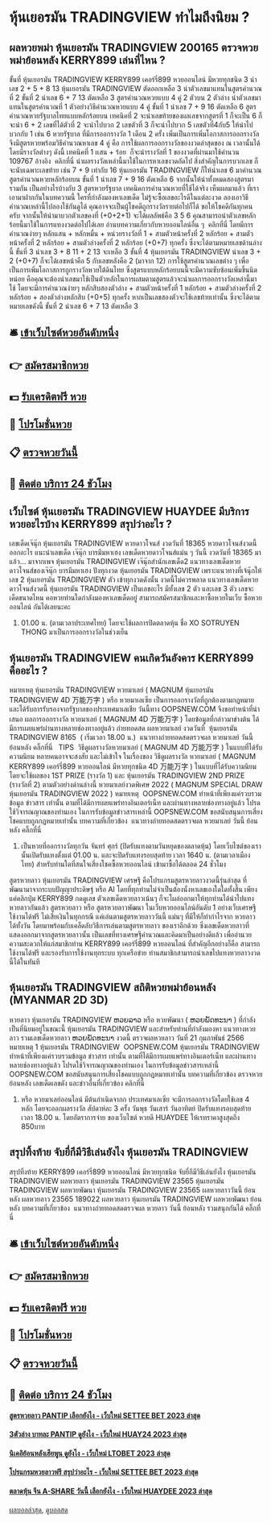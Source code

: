 # หุ้นเยอรมัน TRADINGVIEW ทำไมถึงนิยม ?
## ผลหวยพม่า หุ้นเยอรมัน TRADINGVIEW 200165 ตรวจหวยพม่าย้อนหลัง KERRY899 เล่นที่ไหน ?
ขั้นที่ หุ้นเยอรมัน TRADINGVIEW KERRY899 เคอร์รี่899 หวยออนไลน์ มีหวยทุกชนิด 3 นำเลข 2 + 5 + 8 13 หุ้นเยอรมัน TRADINGVIEW ตัดออกเหลือ 3
นำตัวเลขมาแทนในสูตรคำนวณที่ 2
ขั้นที่ 2 นำเลข 6 + 7 13 ตัดเหลือ 3
สูตรคำนวณหวยแบบ 4 คู่ 2 ตัวบน 2 ตัวล่าง
นำตัวเลขมาแทนในสูตรคำนวณที่ 1
ตัวอย่างวิธีคำนวณหวยแบบ 4 คู่
ขั้นที่ 1 นำเลข 7 + 9 16 ตัดเหลือ 6
สูตรคำนวณหวยรัฐบาลไทยแบบหลักร้อยบน
เทคนิคที่ 2 จะนำเลขท้ายของผลเลขจากสูตรที่ 1 ก็จะเป็น 6 ก็จะนำ 6 + 2 เลขที่ได้ตัวที่ 2 จะนำไปบวก 2 เลขตัวที่ 3 ก็จะนำไปบวก 5 เลขตัวที่4กับ5 ให้นำไปบวกกับ 1 เช่น 6
หวยรัฐบาล ที่มีการออกรางวัล 1 เดือน 2 ครั้ง เพิ่มเป็นการเพิ่มโอกาสการออกรางวัล จึงมีสูตรหวยพร้อมวิธีคำนวณหาเลข 4 คู่ คือ การใช้ผลการออกรางวัลของงวดล่าสุดของ ณ เวลานั้นได้ โดยมีรางวัลต่างๆ ดังนี้
เทคนิคที่ 1 เเสน + ร้อย  ก็จะนำรางวัลที่ 1 ของงวดที่ผ่านมาใช้คำนวน 109767
อ้างอิง  คลิกที่นี่
นำผลรางวัลเหล่านี้มาใช้ในการหาเลขงวดถัดไป สิ่งสำคัญในการบวกเลข ก็จะนับเฉพาะเลขท้าย เช่น 7 + 9 เท่ากับ 16 หุ้นเยอรมัน TRADINGVIEW ก็ให้นำเลข 6 มาคำนวณ
สูตรคำนวณหวยหลักร้อยบน
ขั้นที่ 1 นำเลข 7 + 9 16 ตัดเหลือ 6
จากนั้นให้นำทั้งหมดสองสูตรมารวมกัน
เป็นอย่างไรบ้างกับ 3 สูตรหวยรัฐบาล เทคนิคการคำนวณหวยที่ใช้ได้จริง เห็นผลมาแล้ว ที่เราเอามาฝากกันในบทความนี้ ใครที่กำลังมองหาเลขเด็ด ไม่รู้จะซื้อเลขอะไรดีในแต่ละงวด ลองเอาวิธีคำนวณเหล่านี้ไปลองใช้กันดูได้ คุณอาจจะเป็นผู้โชคดีถูกรางวัลรายต่อไปก็ได้ ขอให้โชคดีกันทุกคนครับ
จากนั้นให้นำมาบวกตัวเลขคงที่ (+0+2+1) จะได้ผลลัพธ์คือ 3 5 6 คุณสามารถนำตัวเลขหลักร้อยนี้มาใช้ในการแทงงวดต่อไปได้เลย
อ่านบทความเกี่ยวกับหวยออนไลน์อื่น ๆ  คลิกที่นี่
โดยมีการคำนวณง่ายๆ หลักแสน + หลักหมื่น + หน่วยรางวัลที่ 1 + สามตัวหน้าครั้งที่ 2 หลักร้อย + สามตัวหน้าครั้งที่ 2 หลักร้อย + สามตัวล่างครั้งที่ 2 หลักร้อย (+0+7) ทุกครั้ง ซึ่งจะได้ตามหมายเลขด้านล่างนี้
ขั้นที่ 3 นำเลข 3 + 8 11 + 2 13 จะเหลือ 3
ขั้นที่ 4 หุ้นเยอรมัน TRADINGVIEW นำเลข 3 + 2 (+0+7) ก็จะได้เลขหน้าคือ 5 กับเลขหลังคือ 2 (มาจาก 12)
การใช้สูตรคำนวณเลขต่าง ๆ เพื่อเป็นการเพิ่มโอกาสการถูกรางวัลหวยใต้ดินไทย ซึ่งสูตรแบบหลักร้อยบนนี้จะมีความซับซ้อนเพิ่มขึ้นนิดหน่อย คือคุณจะต้องนำเลขมาใช้เป็นตัวหลักในการผสมตามสูตรแล้วจะนำผลการออกรางวัลเหล่านี้มาใช้
โดยจะมีการคำนวณง่ายๆ หลักสิบสองตัวล่าง + สามตัวหน้าครั้งที่ 1 หลักร้อย + สามตัวล่างครั้งที่ 2 หลักร้อย + สองตัวล่างหลักสิบ (+0+5) ทุกครั้ง หากเป็นเลขสองตัวจะใช้เลขท้ายเท่านั้น ซึ่งจะได้ตามหมายเลขดังนี้
ขั้นที่ 2 นำเลข 6 + 7 13 ตัดเหลือ 3

## 🛎 [เข้าเว็บไซต์หวยอันดับหนึ่ง](https://bit.ly/3BG5bNw)
## 👉 [สมัครสมาชิกหวย](https://bit.ly/3BG5bNw)
## 💵 [รับเครดิตฟรี หวย](https://bit.ly/3C3mvgS)
## 👑 [โปรโมชั่นหวย](https://bit.ly/3C3mvgS)
## 📋 [ตรวจหวยวันนี้](https://bit.ly/3C3mvgS)
## 📱 [ติดต่อ บริการ 24 ชัวโมง](https://bit.ly/3C3mvgS)

## เว็บไซต์ หุ้นเยอรมัน TRADINGVIEW HUAYDEE มีบริการหวยอะไรบ้าง KERRY899 สรุปว่าอะไร ?
เลขเด็ดเจ๊นุ๊ก หุ้นเยอรมัน TRADINGVIEW หวยดาวโจนส์ งวดวันที่ 18365
หวยดาวโจนส์งวดนี้ออกอะไร แนะนำเลขเด็ด เจ๊นุ๊ก บารมีมหาเฮง เลขเด็ดหวยดาวโจนส์แม่น ๆ วันนี้ งวดวันที่ 18365 มาแล้ว… มาจากเพจ หุ้นเยอรมัน TRADINGVIEW เจ๊นุ๊กสำนักเลขเด็ด2 แนวทางเลขเด็ดหวยดาวโจนส์ของเจ๊นุ๊ก บารมีมหาเฮง ปังทุกงวด หุ้นเยอรมัน TRADINGVIEW เพราะแนวทางที่เจ้นุ๊กให้ เลข 2 หุ้นเยอรมัน TRADINGVIEW ตัว เข้าทุกงวดดังนั้น งวดนี้ไม่ควรพลาด แนวทางเลขเด็ดหวยดาวโจนส์งวดนี้ หุ้นเยอรมัน TRADINGVIEW เป็นเลขอะไร มีทั้งเลข 2 ตัว และเลข 3 ตัว เลขจะเด็ดขนาดไหน คอหวยท่านใดกำลังมองหาเลขเด็ดอยู่ สามารถสมัครสมาชิกและหาซื้อหวยในเว็บ ซื้อหวยออนไลน์ กันได้เลยนะคะ
1. 01.00 น. (ตามเวลาประเทศไทย) โดยจะใช้ผลการปิดตลาดหุ้น ชื่อ XO SOTRUYEN THONG มาเป็นการออกรางวัลในช่วงเย็น

## หุ้นเยอรมัน TRADINGVIEW คนเกิดวันอังคาร KERRY899 คืออะไร ?
หมายเหตุ หุ้นเยอรมัน TRADINGVIEW หวยมาเลย์ ( MAGNUM หุ้นเยอรมัน TRADINGVIEW 4D 万能万字 ) หรือ หวยมาเลเซีย เป็นการออกรางวัลที่ถูกต้องตามกฎหมาย และได้รับการรับรองจากรัฐบาลของประเทศมาเลเชีย
วันนี้ทาง OOPSNEW.COM จึงขอทำหน้าที่นำเสนอ ผลการออกรางวัล หวยมาเลย์ ( MAGNUM 4D 万能万字 ) โดยข้อมูลที่กล่าวมาข่างต้น ได้มีการเผยแพร่ผ่านทางหลายช่องทางอยู่แล้ว
ถ่ายทอดสด ผลหวยมาเลย์ งวดวันที่  หุ้นเยอรมัน TRADINGVIEW 8165  ( เริ่มเวลา 18.00 น.)
 แนวทางถ่ายทอดสดตรวจผล หวยมาเลย์ วันนี้ ย้อนหลัง คลิ๊กที่นี่  
TIPS  วิธีดูผลรางวัลหวยมาเลย์ ( MAGNUM 4D 万能万字 ) ในแบบที่ได้รับความนิยม
หลายคนอาจจะสงสัย และไม่เข้าใจ ในเรื่องของ วิธีดูผลรางวัล หวยมาเลย์ ( MAGNUM KERRY899 เคอร์รี่899 หวยออนไลน์ มีหวยทุกชนิด 4D 万能万字 ) ในแบบที่ได้รับความนิยม โดยจะใช้ผลของ 1ST PRIZE (รางวัล 1) และ หุ้นเยอรมัน TRADINGVIEW 2ND PRIZE (รางวัลที่ 2) ตามตัวอย่างด่านล่างนี้
หวยมาเลย์งวดพิเศษ 2022 ( MAGNUM SPECIAL DRAW หุ้นเยอรมัน TRADINGVIEW 2022 )
หมายเหตุ  OOPSNEW.COM ทำหน้าที่เพียงแค่รวบรวมข้อมูล ข่าวสาร เท่านั้น ตามที่ได้มีการเผยแพร่ทางอินเตอร์เน็ท และผ่านทางหลายช่องทางอยู่แล้ว โปรดใช้วิจารณญาณของท่านเอง ในการรับข้อมูลข่าวสารเหล่านี้ OOPSNEW.COM ขอสนับสนุนการเสี่ยงโชคแบบถูกกฎหมายเท่านั้น
บทความที่เกี่ยวข้อง
 แนวทางถ่ายทอดสดตรวจผล หวยมาเลย์ วันนี้ ย้อนหลัง คลิ๊กที่นี่  
1. เป็นหวยที่ออกรางวัลทุกวัน จันทร์ ศุกร์ (ปิดรับแทงตามวันหยุดของตลาดหุ้น) โดยเว็บไซต์ของเรานั้นเปิดรับแทงตั้งแต่ 01.00 น. และจะปิดรับแทงรอบสุดท้าย เวลา 1640 น. (ตามเวลาเมืองไทย) สำหรับท่านใดที่สนใจเสี่ยงโชคซื้อหวยออนไลน์ เข้ามาซื้อได้ตลอด 24 ชั่วโมง

สูตรหวยลาว หุ้นเยอรมัน TRADINGVIEW เศรษฐี คือโปรแกรมสูตรหวยลาวงวดนี้รุ่นล่าสุด ที่พัฒนามาจากระบบปัญญาประดิษฐ์ หรือ AI โดยที่ทุกท่านไม่จำเป็นต้องนั่งหาเลขเองใดใดทั้งสิ้น เพียงแค่คลิกปุ่ม KERRY899 กดดูเลข ตัวเลขเด็ดหวยลาวเน้นๆ ก็จะโผล่ออกมาให้ทุกท่านได้นำไปแทงหวยลาวกันแล้ว
สูตรหวยลาว หรือ สูตรหวยลาวพัฒนา ในเว็บหวยออนไลน์อันดับ 1 อย่างเว็บเศรษฐี ใช้งานได้ฟรี ไม่เสียเงินในทุกกรณี แค่เล่นตามสูตรหวยลาววันนี้ แม่นๆ ที่มีให้ก็ทำกำไรจาก หวยลาว ได้ทั้งวัน โดยมาพร้อมกับเคล็ดลับวิธีการเล่นตามสูตรหวยลาว ของเราอีกด้วย
ซึ่งเลขเด็ดหวยลาวที่แสดงออกมาจากสูตรหวยลาวนั้น เป็นเลขที่ทางเศรษฐีคำนวณและคิดมาเป็นอย่างดีแล้ว เพื่ออำนวยความสะดวกให้แก่สมาชิกท่าน KERRY899 เคอร์รี่899 หวยออนไลน์ ที่สำคัญอีกอย่างก็คือ สามารถใช้งานได้ฟรี และรองรับการใช้งานทุกระบบ ทุกเครือข่าย ท่านสมาชิกสามารถนำเลขไปแทงหวยลาวงวดนี้ได้ในทันที

## หุ้นเยอรมัน TRADINGVIEW สถิติหวยพม่าย้อนหลัง (MYANMAR 2D 3D)
หวยลาว หุ้นเยอรมัน TRADINGVIEW ຫວຍລາວ หรือ หวยพัฒนา ( ຫວຍພັດທະນາ ) ที่กำลังเป็นที่นิยมอยู่ในขณะนี้ หุ้นเยอรมัน TRADINGVIEW และสำหรับท่านที่กำลังมองหา แนวทางหวยลาว รวมเลขเด็ดหวยลาว ຫວຍພັດທະນາ งวดนี้
ตรวจผลหวยลาว วันที่ 21 กุมภาพันธ์ 2566
หมายเหตุ 1 หุ้นเยอรมัน TRADINGVIEW  OOPSNEW.COM หุ้นเยอรมัน TRADINGVIEW ทำหน้าที่เพียงแค่รวบรวมข้อมูล ข่าวสาร เท่านั้น ตามที่ได้มีการเผยแพร่ทางอินเตอร์เน็ท และผ่านทางหลายช่องทางอยู่แล้ว โปรดใช้วิจารณญาณของท่านเอง ในการรับข้อมูลข่าวสารเหล่านี้ OOPSNEW.COM ขอสนับสนุนการเสี่ยงโชคแบบถูกกฎหมายเท่านั้น
บทความที่เกี่ยวข้อง
ตรวจหวยย้อนหลัง เลขเด็ดเลขดัง และข่าวอื่นที่เกี่ยวข้อง คลิกที่นี่
1. หรือ หวยมาเลย์ออนไลน์ มีต้นกำเนิดจากก ประเทศมาเลเซีย จะมีการออกรางวัลโดยใช้เลข 4 หลัก โดยจะออกผลรางวัล สัปดาห์ละ 3 ครั้ง วันพุธ วันเสาร์ วันอาทิตย์ ปิดรับแทงรอบสุดท้าย เวลา 18.00 น. โดยอัตราการจ่าย ของเว็บไซต์ หวยดี HUAYDEE ให้เรทราคาสูงสุดถึง 850บาท

## สรุปทิ้งท้าย จับยี่กีมีวิธีเล่นยังไง หุ้นเยอรมัน TRADINGVIEW
สรุปทิ้งท้าย KERRY899 เคอร์รี่899 หวยออนไลน์ มีหวยทุกชนิด จับยี่กีมีวิธีเล่นยังไง หุ้นเยอรมัน TRADINGVIEW ผลหวยลาว หุ้นเยอรมัน TRADINGVIEW 23565 หุ้นเยอรมัน TRADINGVIEW ผลหวยพัฒนา หุ้นเยอรมัน TRADINGVIEW 23565 ผลหวยลาววันนี้ ย้อนหลัง
ผลหวยลาว 23565 189022
 ผลหวยลาว หุ้นเยอรมัน TRADINGVIEW ผลหวยพัฒนา ย้อนหลัง 
บทความที่เกี่ยวข้อง
 แนวทางถ่ายทอดสดตรวจผล หวยลาว วันนี้ ย้อนหลัง รวมสนุกกันได้ คลิ๊กที่นี่  

## 🛎 [เข้าเว็บไซต์หวยอันดับหนึ่ง](https://bit.ly/3BG5bNw)
## 👉 [สมัครสมาชิกหวย](https://bit.ly/3BG5bNw)
## 💵 [รับเครดิตฟรี หวย](https://bit.ly/3C3mvgS)
## 👑 [โปรโมชั่นหวย](https://bit.ly/3C3mvgS)
## 📋 [ตรวจหวยวันนี้](https://bit.ly/3C3mvgS)
## 📱 [ติดต่อ บริการ 24 ชัวโมง](https://bit.ly/3C3mvgS)

#### [สูตรหวยลาว PANTIP เลือกยังไง - เว็บใหม่ SETTEE BET 2023 ล่าสุด](https://atom.io/themes/สูตรหวยลาว%20pantip%20เลือกยังไง%20-%20เว็บใหม่%20settee%20bet%202023%20ล่าสุด)
#### [3ตัวล่าง บาทละ PANTIP ดูยังไง - เว็บใหม่ HUAY24 2023 ล่าสุด](https://atom.io/themes/3ตัวล่าง%20บาทละ%20pantip%20ดูยังไง%20-%20เว็บใหม่%20huay24%202023%20ล่าสุด)
#### [นิเคอิย้อนหลังเฮียพูน ดูยังไง - เว็บใหม่ LTOBET 2023 ล่าสุด](https://atom.io/themes/นิเคอิย้อนหลังเฮียพูน%20ดูยังไง%20-%20เว็บใหม่%20ltobet%202023%20ล่าสุด)
#### [โปรแกรมหวยลาวฟรี สรุปว่าอะไร - เว็บใหม่ SETTEE BET 2023 ล่าสุด](https://atom.io/themes/โปรแกรมหวยลาวฟรี%20สรุปว่าอะไร%20-%20เว็บใหม่%20settee%20bet%202023%20ล่าสุด)
#### [ตลาดหุ้น จีน A-SHARE วันนี้ เลือกยังไง - เว็บใหม่ HUAYDEE 2023 ล่าสุด](https://atom.io/themes/ตลาดหุ้น%20จีน%20a-share%20วันนี้%20เลือกยังไง%20-%20เว็บใหม่%20huaydee%202023%20ล่าสุด)

[ผลบอลล่าสุด](https://siamsport.tv "ผลบอลล่าสุด"), [ดูบอลสด](https://siamsport.tv/ดูบอลสด "ดูบอลสด")